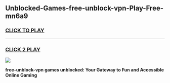 
## Unblocked-Games-free-unblock-vpn-Play-Free-mn6a9
<h3>
<a href="https://premium76.site?title=free-unblock-vpn&ref=23A">CLICK TO PLAY</a></h3>
<hr>

<h3>
<a href="https://premium76.site?title=free-unblock-vpn&ref=23A">CLICK 2 PLAY</a>
  
</h3>

<a href="https://premium76.site?title=free-unblock-vpn&ref=23A"><img src="https://clearcache.store/games.png"></a>


**free-unblock-vpn games unblocked: Your Gateway to Fun and Accessible Online Gaming**
